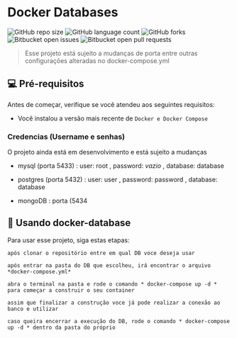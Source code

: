 # Docker Databases

![GitHub repo size](https://img.shields.io/github/repo-size/iuricode/README-template?style=for-the-badge)
![GitHub language count](https://img.shields.io/github/languages/count/iuricode/README-template?style=for-the-badge)
![GitHub forks](https://img.shields.io/github/forks/iuricode/README-template?style=for-the-badge)
![Bitbucket open issues](https://img.shields.io/bitbucket/issues/iuricode/README-template?style=for-the-badge)
![Bitbucket open pull requests](https://img.shields.io/bitbucket/pr-raw/iuricode/README-template?style=for-the-badge)

> Esse projeto está sujeito a mudanças de porta entre outras configurações alteradas no docker-compose.yml

## 💻 Pré-requisitos

Antes de começar, verifique se você atendeu aos seguintes requisitos:
<!---Estes são apenas requisitos de exemplo. Adicionar, duplicar ou remover conforme necessário--->
* Você instalou a versão mais recente de `Docker e Docker Compose`

### Credencias (Username e senhas)

O projeto ainda está em desenvolvimento e está sujeito a mudanças

- mysql (porta 5433) :
  user: root , password: *vazio* , database: database

- postgres (porta 5432) :
  user: user , password: password , database: database

- mongoDB : porta (5434

## 🚀 Usando docker-database

Para usar esse projeto, siga estas etapas:

```
após clonar o repositório entre em qual DB voce deseja usar
```

```
após entrar na pasta do DB que escolheu, irá encontrar o arquivo *docker-compose.yml*
```

```
abra o terminal na pasta e rode o comando * docker-compose up -d * para começar a construir o seu container
```

```
assim que finalizar a construção voce já pode realizar a conexão ao banco e utilizar
```

```
caso queira encerrar a execução do DB, rode o comando * docker-compose up -d * dentro da pasta do próprio
```
